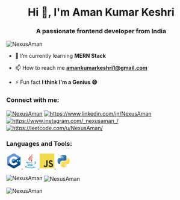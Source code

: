 <h1 align="center">Hi 👋, I'm Aman Kumar Keshri</h1>
<h3 align="center">A passionate frontend developer from India</h3>
<p align="left"> <img src="https://komarev.com/ghpvc/?username=NexusAman&label=Profile%20views&color=0e75b6&style=flat" alt="NexusAman" /> </p>

- 🌱 I’m currently learning **MERN Stack**

- 📫 How to reach me **amankumarkeshri1@gmail.com**

- ⚡ Fun fact **I think I'm a Genius 😅**

<h3 align="left">Connect with me:</h3>
<p align="left 
">
<a href="https://x.com/_NexusAman_" target="blank"><img align="center" src="https://raw.githubusercontent.com/rahuldkjain/github-profile-readme-generator/master/src/images/icons/Social/twitter.svg" alt="NexusAman" height="30" width="40" /></a>
<a href="https://www.linkedin.com/in/NexusAman" target="blank"><img align="center" src="https://raw.githubusercontent.com/rahuldkjain/github-profile-readme-generator/master/src/images/icons/Social/linked-in-alt.svg" alt="https://www.linkedin.com/in/NexusAman" height="30" width="40" /></a>
<a href="https://instagram.com/_nexusaman_/" target="blank"><img align="center" src="https://raw.githubusercontent.com/rahuldkjain/github-profile-readme-generator/master/src/images/icons/Social/instagram.svg" alt="https://www.instagram.com/_nexusaman_/" height="30" width="40" /></a>
<a href="https://www.leetcode.com/u/NexusAman/" target="blank"><img align="center" src="https://raw.githubusercontent.com/rahuldkjain/github-profile-readme-generator/master/src/images/icons/Social/leet-code.svg" alt="https://leetcode.com/u/NexusAman/" height="30" width="40" /></a>
</p>

<h3 align="left">Languages and Tools:</h3>
<p align="left"> <a href="https://www.w3schools.com/cpp/" target="_blank" rel="noreferrer"> <img src="https://raw.githubusercontent.com/devicons/devicon/master/icons/cplusplus/cplusplus-original.svg" alt="cplusplus" width="40" height="40"/> </a> <a href="https://www.java.com" target="_blank" rel="noreferrer"> <img src="https://raw.githubusercontent.com/devicons/devicon/master/icons/java/java-original.svg" alt="java" width="40" height="40"/> </a> <a href="https://developer.mozilla.org/en-US/docs/Web/JavaScript" target="_blank" rel="noreferrer"> <img src="https://raw.githubusercontent.com/devicons/devicon/master/icons/javascript/javascript-original.svg" alt="javascript" width="40" height="40"/> </a> <a href="https://www.python.org" target="_blank" rel="noreferrer"> <img src="https://raw.githubusercontent.com/devicons/devicon/master/icons/python/python-original.svg" alt="python" width="40" height="40"/> </a> </p>

<p><img align="left" src="https://github-readme-stats.vercel.app/api/top-langs?username=NexusAman&show_icons=true&locale=en&layout=compact" alt="NexusAman" /></p>

<p>&nbsp;<img align="center" src="https://github-readme-stats.vercel.app/api?username=NexusAman&show_icons=true&locale=en" alt="NexusAman" /></p>

<p><img align="center" src="https://github-readme-streak-stats.herokuapp.com/?user=NexusAman&" alt="NexusAman" /></p>
